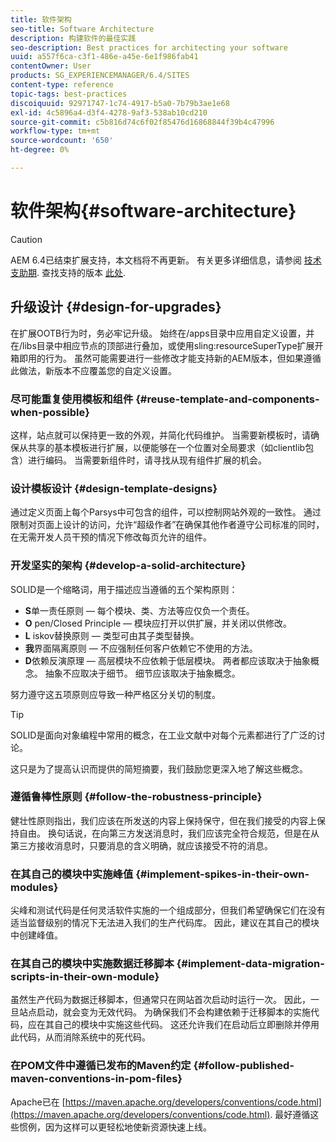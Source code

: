 ```yaml
---
title: 软件架构
seo-title: Software Architecture
description: 构建软件的最佳实践
seo-description: Best practices for architecting your software
uuid: a557f6ca-c3f1-486e-a45e-6e1f986fab41
contentOwner: User
products: SG_EXPERIENCEMANAGER/6.4/SITES
content-type: reference
topic-tags: best-practices
discoiquuid: 92971747-1c74-4917-b5a0-7b79b3ae1e68
exl-id: 4c5896a4-d3f4-4278-9af3-538ab10cd210
source-git-commit: c5b816d74c6f02f85476d16868844f39b4c47996
workflow-type: tm+mt
source-wordcount: '650'
ht-degree: 0%

---
```


# 软件架构{#software-architecture}

>[!CAUTION]
>
>AEM 6.4已结束扩展支持，本文档将不再更新。 有关更多详细信息，请参阅 [技术支助期](https://helpx.adobe.com/cn/support/programs/eol-matrix.html). 查找支持的版本 [此处](https://experienceleague.adobe.com/docs/).

## 升级设计 {#design-for-upgrades}

在扩展OOTB行为时，务必牢记升级。 始终在/apps目录中应用自定义设置，并在/libs目录中相应节点的顶部进行叠加，或使用sling:resourceSuperType扩展开箱即用的行为。 虽然可能需要进行一些修改才能支持新的AEM版本，但如果遵循此做法，新版本不应覆盖您的自定义设置。

### 尽可能重复使用模板和组件 {#reuse-template-and-components-when-possible}

这样，站点就可以保持更一致的外观，并简化代码维护。 当需要新模板时，请确保从共享的基本模板进行扩展，以便能够在一个位置对全局要求（如clientlib包含）进行编码。 当需要新组件时，请寻找从现有组件扩展的机会。

### 设计模板设计 {#design-template-designs}

通过定义页面上每个Parsys中可包含的组件，可以控制网站外观的一致性。 通过限制对页面上设计的访问，允许“超级作者”在确保其他作者遵守公司标准的同时，在无需开发人员干预的情况下修改每页允许的组件。

### 开发坚实的架构 {#develop-a-solid-architecture}

SOLID是一个缩略词，用于描述应当遵循的五个架构原则：

* **S**&#x200B;单一责任原则 — 每个模块、类、方法等应仅负一个责任。
* **O** pen/Closed Principle — 模块应打开以供扩展，并关闭以供修改。
* **L** iskov替换原则 — 类型可由其子类型替换。
* **我**&#x200B;界面隔离原则 — 不应强制任何客户依赖它不使用的方法。
* **D**&#x200B;依赖反演原理 — 高层模块不应依赖于低层模块。 两者都应该取决于抽象概念。 抽象不应取决于细节。 细节应该取决于抽象概念。

努力遵守这五项原则应导致一种严格区分关切的制度。

>[!TIP]
>
>SOLID是面向对象编程中常用的概念，在工业文献中对每个元素都进行了广泛的讨论。
>
>这只是为了提高认识而提供的简短摘要，我们鼓励您更深入地了解这些概念。

### 遵循鲁棒性原则 {#follow-the-robustness-principle}

健壮性原则指出，我们应该在所发送的内容上保持保守，但在我们接受的内容上保持自由。 换句话说，在向第三方发送消息时，我们应该完全符合规范，但是在从第三方接收消息时，只要消息的含义明确，就应该接受不符的消息。

### 在其自己的模块中实施峰值 {#implement-spikes-in-their-own-modules}

尖峰和测试代码是任何灵活软件实施的一个组成部分，但我们希望确保它们在没有适当监督级别的情况下无法进入我们的生产代码库。 因此，建议在其自己的模块中创建峰值。

### 在其自己的模块中实施数据迁移脚本 {#implement-data-migration-scripts-in-their-own-module}

虽然生产代码为数据迁移脚本，但通常只在网站首次启动时运行一次。 因此，一旦站点启动，就会变为无效代码。 为确保我们不会构建依赖于迁移脚本的实施代码，应在其自己的模块中实施这些代码。 这还允许我们在启动后立即删除并停用此代码，从而消除系统中的死代码。

### 在POM文件中遵循已发布的Maven约定 {#follow-published-maven-conventions-in-pom-files}

Apache已在 [https://maven.apache.org/developers/conventions/code.html](https://maven.apache.org/developers/conventions/code.html). 最好遵循这些惯例，因为这样可以更轻松地使新资源快速上线。

